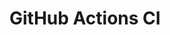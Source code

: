 # GitHub Actions CI





























































































































































































































































































































































































































































































































































































































































































































































































































































































































































































































































































































































































































































































































































































































































































































































































































































































































































































































































































































































































































































































































































































































































































































































































































































































































































































































































































































































































































































































































































































































































































































